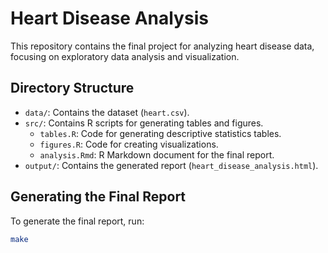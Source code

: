 # Heart Disease Analysis

This repository contains the final project for analyzing heart disease data, focusing on exploratory data analysis and visualization.

## Directory Structure
- `data/`: Contains the dataset (`heart.csv`).
- `src/`: Contains R scripts for generating tables and figures.
  - `tables.R`: Code for generating descriptive statistics tables.
  - `figures.R`: Code for creating visualizations.
  - `analysis.Rmd`: R Markdown document for the final report.
- `output/`: Contains the generated report (`heart_disease_analysis.html`).

## Generating the Final Report
To generate the final report, run:
```bash
make